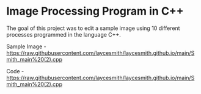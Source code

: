 # Image Processing Program in C++
The goal of this project was to edit a sample image using 10 different processes programmed in the language C++.

Sample Image - https://raw.githubusercontent.com/laycesmith/laycesmith.github.io/main/Smith_main%20(2).cpp

Code - https://raw.githubusercontent.com/laycesmith/laycesmith.github.io/main/Smith_main%20(2).cpp
